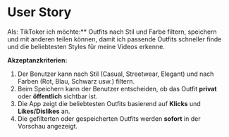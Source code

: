 # User Story 

Als: TikToker ich möchte:** Outfits nach Stil und Farbe filtern, speichern und mit anderen teilen können, damit ich passende Outfits schneller finde und die beliebtesten Styles für meine Videos erkenne.  

**Akzeptanzkriterien:**  
1. Der Benutzer kann nach Stil (Casual, Streetwear, Elegant) und nach Farben (Rot, Blau, Schwarz usw.) filtern.  
2. Beim Speichern kann der Benutzer entscheiden, ob das Outfit **privat** oder **öffentlich** sichtbar ist.  
3. Die App zeigt die beliebtesten Outfits basierend auf **Klicks** und **Likes/Dislikes** an.  
4. Die gefilterten oder gespeicherten Outfits werden **sofort** in der Vorschau angezeigt.  

